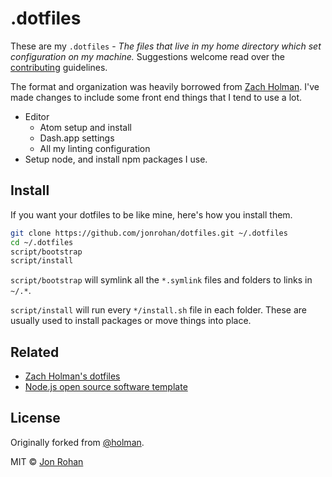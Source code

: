 # .dotfiles

These are my `.dotfiles` - *The files that live in my home directory which set configuration on my machine.* Suggestions welcome read over the [contributing](/CONTRIBUTING.md) guidelines.

The format and organization was heavily borrowed from [Zach Holman](https://github.com/holman/dotfiles). I've made changes to include some front end things that I tend to use a lot.

- Editor
  - Atom setup and install
  - Dash.app settings
  - All my linting configuration
- Setup node, and install npm packages I use.

## Install

If you want your dotfiles to be like mine, here's how you install them.

```sh
git clone https://github.com/jonrohan/dotfiles.git ~/.dotfiles
cd ~/.dotfiles
script/bootstrap
script/install
```

`script/bootstrap` will symlink all the `*.symlink` files and folders to links in `~/.*`.

`script/install` will run every `*/install.sh` file in each folder. These are usually used to install packages or move things into place.

## Related

* [Zach Holman's dotfiles](http://github.com/holman/dotfiles)
* [Node.js open source software template](https://github.com/jonrohan/nodejs-oss-template)

## License

Originally forked from [@holman](http://github.com/holman/dotfiles).

MIT &copy; [Jon Rohan](http://jonrohan.codes)
